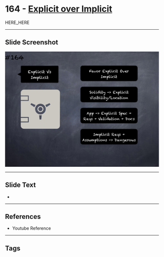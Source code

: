 # 164 - [Explicit over Implicit](Explicit%20over%20Implicit.md)

HERE_HERE

___
## Slide Screenshot
![0164.png](../images/pitfalls_and_best_practices201/164.png)
___
## Slide Text
- 
___
## References
- Youtube Reference
___
## Tags